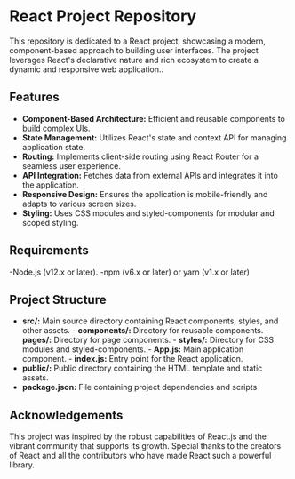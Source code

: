 # React Project Repository

This repository is dedicated to a React project, showcasing a modern, component-based approach to building user interfaces. The project leverages React's declarative nature and rich ecosystem to create a dynamic and responsive web application..

## Features

- **Component-Based Architecture:** Efficient and reusable components to build complex UIs.
- **State Management:** Utilizes React's state and context API for managing application state.
- **Routing:** Implements client-side routing using React Router for a seamless user experience.
- **API Integration:** Fetches data from external APIs and integrates it into the application.
- **Responsive Design:** Ensures the application is mobile-friendly and adapts to various screen sizes.
- **Styling:** Uses CSS modules and styled-components for modular and scoped styling.

## Requirements

-Node.js (v12.x or later).
-npm (v6.x or later) or yarn (v1.x or later)

## Project Structure


- **src/:** Main source directory containing React components, styles, and other assets.
      - **components/:** Directory for reusable components.
      - **pages/:** Directory for page components.
      - **styles/:** Directory for CSS modules and styled-components.
      - **App.js:** Main application component.
      - **index.js:** Entry point for the React application.
- **public/:** Public directory containing the HTML template and static assets.
- **package.json:** File containing project dependencies and scripts

## Acknowledgements

This project was inspired by the robust capabilities of React.js and the vibrant community that supports its growth. Special thanks to the creators of React and all the contributors who have made React such a powerful library.

